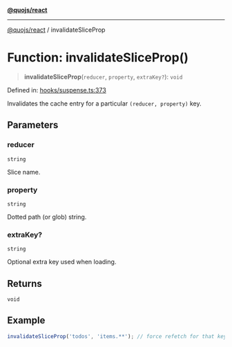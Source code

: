 [**@quojs/react**](../README.md)

***

[@quojs/react](../README.md) / invalidateSliceProp

# Function: invalidateSliceProp()

> **invalidateSliceProp**(`reducer`, `property`, `extraKey?`): `void`

Defined in: [hooks/suspense.ts:373](https://github.com/quojs/quojs/blob/77e60321cd9a639207281caa83e9258935b2bfc1/packages/react/src/hooks/suspense.ts#L373)

Invalidates the cache entry for a particular `(reducer, property)` key.

## Parameters

### reducer

`string`

Slice name.

### property

`string`

Dotted path (or glob) string.

### extraKey?

`string`

Optional extra key used when loading.

## Returns

`void`

## Example

```ts
invalidateSliceProp('todos', 'items.**'); // force refetch for that key
```

